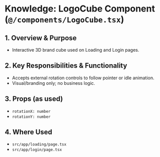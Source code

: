 # Knowledge: LogoCube Component (`@/components/LogoCube.tsx`)

## 1. Overview & Purpose
- Interactive 3D brand cube used on Loading and Login pages.

## 2. Key Responsibilities & Functionality
- Accepts external rotation controls to follow pointer or idle animation.
- Visual/branding only; no business logic.

## 3. Props (as used)
- `rotationX: number`
- `rotationY: number`

## 4. Where Used
- `src/app/loading/page.tsx`
- `src/app/login/page.tsx` 